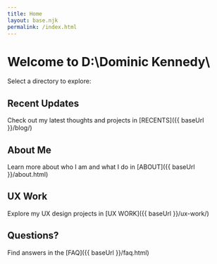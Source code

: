 ```yaml
---
title: Home
layout: base.njk
permalink: /index.html
---
```


# Welcome to D:\Dominic Kennedy\

Select a directory to explore:

## Recent Updates
Check out my latest thoughts and projects in [RECENTS]({{ baseUrl }}/blog/)

## About Me
Learn more about who I am and what I do in [ABOUT]({{ baseUrl }}/about.html)

## UX Work
Explore my UX design projects in [UX WORK]({{ baseUrl }}/ux-work/)

## Questions?
Find answers in the [FAQ]({{ baseUrl }}/faq.html) 